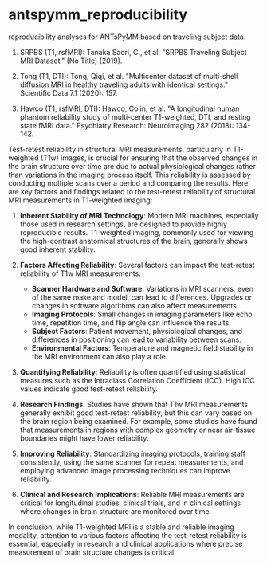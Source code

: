 # antspymm_reproducibility

reproducibility analyses for ANTsPyMM based on traveling subject data.

1. SRPBS (T1, rsfMRI): Tanaka Saori, C., et al. "SRPBS Traveling Subject MRI Dataset." (No Title) (2019).

2. Tong (T1, DTI): Tong, Qiqi, et al. "Multicenter dataset of multi-shell diffusion MRI in healthy traveling adults with identical settings." Scientific Data 7.1 (2020): 157.

3. Hawco (T1, rsfMRI, DTI): Hawco, Colin, et al. "A longitudinal human phantom reliability study of multi-center T1-weighted, DTI, and resting state fMRI data." Psychiatry Research: Neuroimaging 282 (2018): 134-142.

Test-retest reliability in structural MRI measurements, particularly in T1-weighted (T1w) images, is crucial for ensuring that the observed changes in the brain structure over time are due to actual physiological changes rather than variations in the imaging process itself. This reliability is assessed by conducting multiple scans over a period and comparing the results. Here are key factors and findings related to the test-retest reliability of structural MRI measurements in T1-weighted imaging:

1. **Inherent Stability of MRI Technology**: Modern MRI machines, especially those used in research settings, are designed to provide highly reproducible results. T1-weighted imaging, commonly used for viewing the high-contrast anatomical structures of the brain, generally shows good inherent stability.

2. **Factors Affecting Reliability**: Several factors can impact the test-retest reliability of T1w MRI measurements:
   - **Scanner Hardware and Software**: Variations in MRI scanners, even of the same make and model, can lead to differences. Upgrades or changes in software algorithms can also affect measurements.
   - **Imaging Protocols**: Small changes in imaging parameters like echo time, repetition time, and flip angle can influence the results.
   - **Subject Factors**: Patient movement, physiological changes, and differences in positioning can lead to variability between scans.
   - **Environmental Factors**: Temperature and magnetic field stability in the MRI environment can also play a role.

3. **Quantifying Reliability**: Reliability is often quantified using statistical measures such as the Intraclass Correlation Coefficient (ICC). High ICC values indicate good test-retest reliability.

4. **Research Findings**: Studies have shown that T1w MRI measurements generally exhibit good test-retest reliability, but this can vary based on the brain region being examined. For example, some studies have found that measurements in regions with complex geometry or near air-tissue boundaries might have lower reliability.

5. **Improving Reliability**: Standardizing imaging protocols, training staff consistently, using the same scanner for repeat measurements, and employing advanced image processing techniques can improve reliability.

6. **Clinical and Research Implications**: Reliable MRI measurements are critical for longitudinal studies, clinical trials, and in clinical settings where changes in brain structure are monitored over time.

In conclusion, while T1-weighted MRI is a stable and reliable imaging modality, attention to various factors affecting the test-retest reliability is essential, especially in research and clinical applications where precise measurement of brain structure changes is critical.
